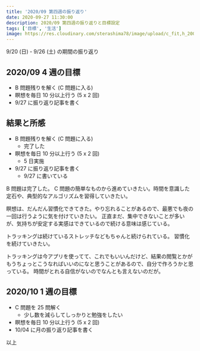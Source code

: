 ```yaml
---
title: '2020/09 第四週の振り返り'
date: 2020-09-27 11:30:00
description: 2020/09 第四週の振り返りと目標設定
tags: ['目標', '生活']
image: https://res.cloudinary.com/sterashima78/image/upload/c_fit,h_200,w_320,y_0/v1596859495/blog/challenge_mokuhyou_businessman_lrw2fq
---
```


9/20 (日) - 9/26 (土) の期間の振り返り

## 2020/09 4 週の目標

- B 問題残りを解く (C 問題に入る)
- 瞑想を毎日 10 分以上行う (5 x 2 回)
- 9/27 に振り返り記事を書く

## 結果と所感

- B 問題残りを解く (C 問題に入る)
  - 完了した
- 瞑想を毎日 10 分以上行う (5 x 2 回)
  - 5 日実施
- 9/27 に振り返り記事を書く
  - 9/27 に書いている

B 問題は完了した。
C 問題の簡単なものから進めていきたい。時間を意識した定石や、典型的なアルゴリズムを習得していきたい。

瞑想は、だんだん習慣化できてきた。やり忘れることがあるので、最悪でも夜の一回は行うように気を付けていきたい。
正直まだ、集中できないことが多いが、気持ちが安定する実感はできているので続ける意味は感じている。

トラッキングは続けているストレッチなどもちゃんと続けられている。
習慣化を続けていきたい。

トラッキングは今アプリを使ってて、これでもいいんだけど、結果の閲覧とかがもうちょっとこうなればいいのになと思うことがあるので、自分で作ろうかと思っている。
時間がとれる自信がないのでなんとも言えないのだが。

## 2020/10 1 週の目標

- C 問題を 25 問解く
  - 少し数を減らしてしっかりと勉強をしたい
- 瞑想を毎日 10 分以上行う (5 x 2 回)
- 10/04 に月の振り返り記事を書く

以上

